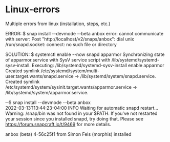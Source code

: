 # Linux-errors
Multiple errors from linux (installation, steps, etc.)

ERROR: $ snap install --devmode --beta anbox 
         error: cannot communicate with server: Post "http://localhost/v2/snaps/anbox": dial unix /run/snapd.socket: connect: no such file or directory

SOLUTION: $ systemctl enable --now snapd apparmor
            Synchronizing state of apparmor.service with SysV service script with /lib/systemd/systemd-sysv-install.
            Executing: /lib/systemd/systemd-sysv-install enable apparmor
            Created symlink /etc/systemd/system/multi-user.target.wants/snapd.service → /lib/systemd/system/snapd.service.
            Created symlink /etc/systemd/system/sysinit.target.wants/apparmor.service → /lib/systemd/system/apparmor.service.
                                                                                                                                   
─$ snap install --devmode --beta anbox  
  2022-03-13T13:44:23-04:00 INFO Waiting for automatic snapd restart...
  Warning: /snap/bin was not found in your $PATH. If you've not restarted your session since you
         installed snapd, try doing that. Please see https://forum.snapcraft.io/t/9469 for more
         details.

  anbox (beta) 4-56c25f1 from Simon Fels (morphis) installed
                                                             
